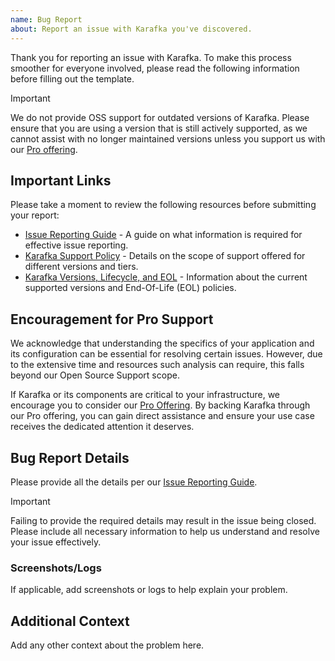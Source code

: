 ```yaml
---
name: Bug Report
about: Report an issue with Karafka you've discovered.
---
```


Thank you for reporting an issue with Karafka. To make this process smoother for everyone involved, please read the following information before filling out the template.

> [!IMPORTANT]
> We do not provide OSS support for outdated versions of Karafka. Please ensure that you are using a version that is still actively supported, as we cannot assist with no longer maintained versions unless you support us with our [Pro offering](https://karafka.io/docs/Pro-Support/).

## Important Links

Please take a moment to review the following resources before submitting your report:

- [Issue Reporting Guide](https://karafka.io/docs/Support/#issue-reporting-guide) - A guide on what information is required for effective issue reporting.
- [Karafka Support Policy](https://karafka.io/docs/Support/) - Details on the scope of support offered for different versions and tiers.
- [Karafka Versions, Lifecycle, and EOL](https://karafka.io/docs/Versions-Lifecycle-and-EOL/) - Information about the current supported versions and End-Of-Life (EOL) policies.

## Encouragement for Pro Support

We acknowledge that understanding the specifics of your application and its configuration can be essential for resolving certain issues. However, due to the extensive time and resources such analysis can require, this falls beyond our Open Source Support scope.

If Karafka or its components are critical to your infrastructure, we encourage you to consider our [Pro Offering](https://karafka.io/docs/Pro-Support/). By backing Karafka through our Pro offering, you can gain direct assistance and ensure your use case receives the dedicated attention it deserves.

## Bug Report Details

Please provide all the details per our [Issue Reporting Guide](https://karafka.io/docs/Support/#issue-reporting-guide).

> [!IMPORTANT]
> Failing to provide the required details may result in the issue being closed. Please include all necessary information to help us understand and resolve your issue effectively.

### Screenshots/Logs

If applicable, add screenshots or logs to help explain your problem.

## Additional Context

Add any other context about the problem here.
